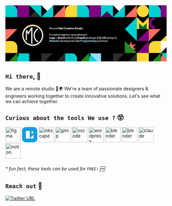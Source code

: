 ![profile-banner](https://github.com/maki-studio/.github/blob/main/profile/github-banner.png?raw=true)
---

## `Hi there`, 👋

We are a remote studio 📍🌍
We're a team of passionate designers & engineers working together to create innovative solutions.
Let's see what we can achieve together.

<!--

**Here are some ideas to get you started:**

🙋‍♀️ A short introduction - what is your organization all about?
🌈 Contribution guidelines - how can the community get involved?
👩‍💻 Useful resources - where can the community find your docs? Is there anything else the community should know?
🍿 Fun facts - what does your team eat for breakfast?
🧙 Remember, you can do mighty things with the power of [Markdown](https://docs.github.com/github/writing-on-github/getting-started-with-writing-and-formatting-on-github/basic-writing-and-formatting-syntax)
-->

## `Curious about the tools We use ?` 😲

<div align="">

<a href="https://www.figma.com/"><img width="48" height="48" title="figma" src="https://cdn.jsdelivr.net/gh/devicons/devicon/icons/figma/figma-original.svg" /></a>
<a href="https://icons8.com/lunacy"><img width="48" height="48" title="lunacy"  src="https://raw.githubusercontent.com/maki-studio/.github/b974af72f4208daf7678d1cf772096e55bcc7aa0/profile/lunacy-logo.svg" /></a>
<a href="https://inkscape.org/"><img  width="48" height="48" title="inkscape" src="https://cdn.jsdelivr.net/gh/devicons/devicon/icons/inkscape/inkscape-original.svg" /></a>
<a href="https://www.gimp.org/"><img width="48" height="48" title="gimp" src="https://cdn.jsdelivr.net/gh/devicons/devicon/icons/gimp/gimp-original.svg" /></a>
<a href="https://code.visualstudio.com/"><img width="48" height="48" title="vscode" src="https://cdn.jsdelivr.net/gh/devicons/devicon/icons/vscode/vscode-original.svg" /></a>
<a href="https://wordpress.com/"><img width="48" height="48" title="wordpress" src="https://cdn.jsdelivr.net/gh/devicons/devicon/icons/wordpress/wordpress-plain.svg" /></a>
<a href="https://www.blender.org/"><img width="48" height="48" title="blender" src="https://cdn.jsdelivr.net/gh/devicons/devicon/icons/blender/blender-original.svg" /></a>
<a href="https://www.canva.com/"><img width="48" height="48" title="blender" src="https://cdn.jsdelivr.net/gh/devicons/devicon/icons/canva/canva-original.svg" /></a>
<a href="https://www.claude.ai/"><img width="48" height="48" title="claude" src="https://api.iconify.design/logos:claude-icon.svg" /></a>
<a href="https://www.notion.so/"><img width="48" height="48" title="notion" src="https://api.iconify.design/logos:notion-icon.svg" /></a>
</div>

###### * fun fact, these tools can be used for `FREE!` 🆓

## `Reach out` 💬

[![Twitter URL](https://img.shields.io/twitter/url?url=https%3A%2F%2Ftwitter.com%2Fhellostudiomaki&label=twitter)](https://twitter.com/hellostudiomaki)
